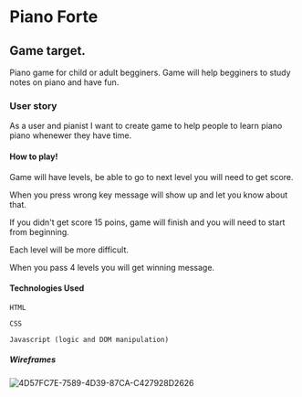 # Piano Forte

## Game target.
   Piano game for child or adult begginers. Game will help begginers to study notes on piano and have fun.
### User story
   As a user and pianist I want to create game to help people to learn piano piano whenewer they have time.

#### How to play!

   Game will have levels, be able to go to next level you will need to get score.

   When you press wrong key message will show up and let you know about that.

   If you didn't get score 15 poins, game will finish and you will need to start from beginning.

   Each level will be more difficult.

   When you pass 4 levels you will get winning message.


#### Technologies Used 
    HTML 

    CSS 

    Javascript (logic and DOM manipulation)

##### Wireframes  
![4D57FC7E-7589-4D39-87CA-C427928D2626](https://user-images.githubusercontent.com/105220278/170633045-32e20f85-6a1d-4d85-a205-bf9b56d0b850.jpeg)
